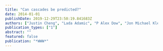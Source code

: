 ```yaml
---
title: "Can cascades be predicted?"
date: 2014-01-01
publishDate: 2019-12-29T23:50:19.841683Z
authors: ["Justin Cheng", "Lada Adamic", "P Alex Dow", "Jon Michael Kleinberg", "Jure Leskovec"]
publication_types: ["1"]
abstract: ""
featured: false
publication: "*WWW*"
---
```


